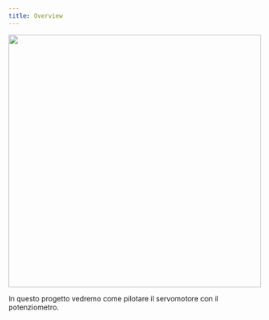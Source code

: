 ```yaml
---
title: Overview
---
```

<img src="./images/1.jpg" alt="" style="width: 500px;"/>

In questo progetto vedremo come pilotare il servomotore con il potenziometro.